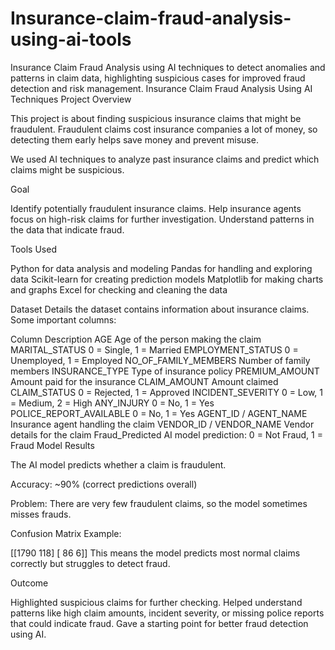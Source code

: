 # Insurance-claim-fraud-analysis-using-ai-tools
Insurance Claim Fraud Analysis using AI techniques to detect anomalies and patterns in claim data, highlighting suspicious cases for improved fraud detection and risk management.
Insurance Claim Fraud Analysis Using AI Techniques
Project Overview

This project is about finding suspicious insurance claims that might be fraudulent. Fraudulent claims cost insurance companies a lot of money, so detecting them early helps save money and prevent misuse.

We used AI techniques to analyze past insurance claims and predict which claims might be suspicious.

Goal

Identify potentially fraudulent insurance claims.
Help insurance agents focus on high-risk claims for further investigation.
Understand patterns in the data that indicate fraud.

Tools Used

Python for data analysis and modeling
Pandas for handling and exploring data
Scikit-learn for creating prediction models
Matplotlib for making charts and graphs
Excel for checking and cleaning the data

Dataset Details
the dataset contains information about insurance claims. Some important columns:

Column	Description
AGE	Age of the person making the claim
MARITAL_STATUS	0 = Single, 1 = Married
EMPLOYMENT_STATUS	0 = Unemployed, 1 = Employed
NO_OF_FAMILY_MEMBERS	Number of family members
INSURANCE_TYPE	Type of insurance policy
PREMIUM_AMOUNT	Amount paid for the insurance
CLAIM_AMOUNT	Amount claimed
CLAIM_STATUS	0 = Rejected, 1 = Approved
INCIDENT_SEVERITY	0 = Low, 1 = Medium, 2 = High
ANY_INJURY	0 = No, 1 = Yes
POLICE_REPORT_AVAILABLE	0 = No, 1 = Yes
AGENT_ID / AGENT_NAME	Insurance agent handling the claim
VENDOR_ID / VENDOR_NAME	Vendor details for the claim
Fraud_Predicted	AI model prediction: 0 = Not Fraud, 1 = Fraud
Model Results

The AI model predicts whether a claim is fraudulent.

Accuracy: ~90% (correct predictions overall)

Problem: There are very few fraudulent claims, so the model sometimes misses frauds.

Confusion Matrix Example:

[[1790  118]
 [  86    6]]
This means the model predicts most normal claims correctly but struggles to detect fraud.

Outcome

Highlighted suspicious claims for further checking.
Helped understand patterns like high claim amounts, incident severity, or missing police reports that could indicate fraud.
Gave a starting point for better fraud detection using AI.
